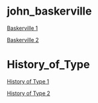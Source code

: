 # john_baskerville

[Baskerville 1](https://hannahhaslem.github.io/john_baskerville/baskerville1.html)

[Baskerville 2](https://hannahhaslem.github.io/john_baskerville/baskerville2.html)

# History_of_Type

[History of Type 1](https://hannahhaslem.github.io/john_baskerville/history1.html)

[History of Type 2](https://hannahhaslem.github.io/john_baskerville/history2.html)
